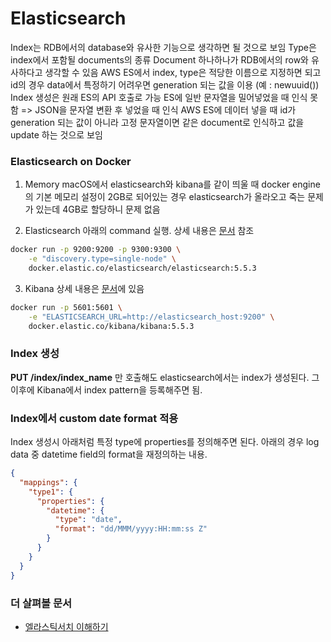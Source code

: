 # Elasticsearch
Index는 RDB에서의 database와 유사한 기능으로 생각하면 될 것으로 보임
Type은 index에서 포함될 documents의 종류
Document 하나하나가 RDB에서의 row와 유사하다고 생각할 수 있음
AWS ES에서 index, type은 적당한 이름으로 지정하면 되고 id의 경우 data에서 특정하기 어려우면 generation 되는 값을 이용 (예 : newuuid())
Index 생성은 원래 ES의 API 호출로 가능
ES에 일반 문자열을 밀어넣었을 때 인식 못함 => JSON을 문자열 변환 후 넣었을 때 인식
AWS ES에 데이터 넣을 때 id가 generation 되는 값이 아니라 고정 문자열이면 같은 document로 인식하고 값을 update 하는 것으로 보임

### Elasticsearch on Docker
1. Memory
macOS에서 elasticsearch와 kibana를 같이 띄울 때 docker engine의 기본 메모리 설정이 2GB로 되어있는 경우 elasticsearch가 올라오고 죽는 문제가 있는데 4GB로 할당하니 문제 없음

2. Elasticsearch
아래의 command 실행. 상세 내용은 [문서][es-docker-link] 참조
```bash
docker run -p 9200:9200 -p 9300:9300 \
    -e "discovery.type=single-node" \
    docker.elastic.co/elasticsearch/elasticsearch:5.5.3
```

3. Kibana
상세 내용은 [문서][kibana-docker-link]에 있음
```bash
docker run -p 5601:5601 \
    -e "ELASTICSEARCH_URL=http://elasticsearch_host:9200" \
    docker.elastic.co/kibana/kibana:5.5.3
```

### Index 생성
**PUT /index/index_name** 만 호출해도 elasticsearch에서는 index가 생성된다.
그 이후에 Kibana에서 index pattern을 등록해주면 됨.

### Index에서 custom date format 적용
Index 생성시 아래처럼 특정 type에 properties를 정의해주면 된다.
아래의 경우 log data 중 datetime field의 format을 재정의하는 내용.
```json
{
  "mappings": {
    "type1": {
      "properties": {
        "datetime": {
          "type": "date",
          "format": "dd/MMM/yyyy:HH:mm:ss Z"
        }
      }
    }
  }
}
```

### 더 살펴볼 문서
- [엘라스틱서치 이해하기](https://www.slideshare.net/dahlmoon/20160612)

[es-docker-link]: https://www.elastic.co/guide/en/elasticsearch/reference/5.5/docker.html
[kibana-docker-link]: https://www.elastic.co/guide/en/kibana/5.5/_configuring_kibana_on_docker.html